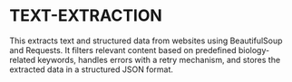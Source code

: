 # TEXT-EXTRACTION
This extracts text and structured data from websites using BeautifulSoup and Requests. It filters relevant content based on predefined biology-related keywords, handles errors with a retry mechanism, and stores the extracted data in a structured JSON format. 
